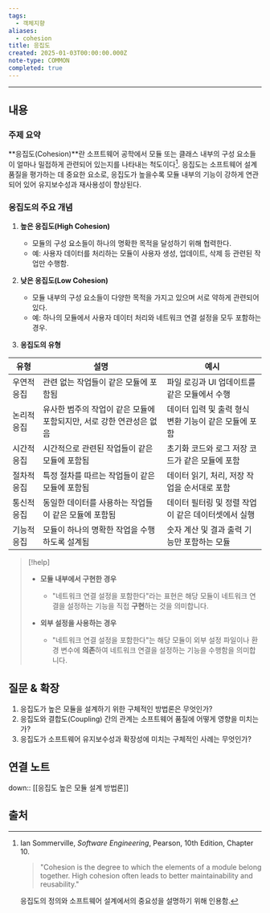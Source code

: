 ```yaml
---
tags:
  - 객체지향
aliases:
  - cohesion
title: 응집도
created: 2025-01-03T00:00:00.000Z
note-type: COMMON
completed: true
---
```


---

## 내용

### 주제 요약

**응집도(Cohesion)**란 소프트웨어 공학에서 모듈 또는 클래스 내부의 구성 요소들이 얼마나 밀접하게 관련되어 있는지를 나타내는 척도이다[^1]. 응집도는 소프트웨어 설계 품질을 평가하는 데 중요한 요소로, 응집도가 높을수록 모듈 내부의 기능이 강하게 연관되어 있어 유지보수성과 재사용성이 향상된다.

### 응집도의 주요 개념

1. **높은 응집도(High Cohesion)**  
   - 모듈의 구성 요소들이 하나의 명확한 목적을 달성하기 위해 협력한다.  
   - 예: 사용자 데이터를 처리하는 모듈이 사용자 생성, 업데이트, 삭제 등 관련된 작업만 수행함.  

2. **낮은 응집도(Low Cohesion)**  
   - 모듈 내부의 구성 요소들이 다양한 목적을 가지고 있으며 서로 약하게 관련되어 있다.  
   - 예: 하나의 모듈에서 사용자 데이터 처리와 네트워크 연결 설정을 모두 포함하는 경우.  

3. **응집도의 유형**  

| **유형** | **설명**                                  | **예시**                          |
| ------ | --------------------------------------- | ------------------------------- |
| 우연적 응집 | 관련 없는 작업들이 같은 모듈에 포함됨                   | 파일 로깅과 UI 업데이트를 같은 모듈에서 수행      |
| 논리적 응집 | 유사한 범주의 작업이 같은 모듈에 포함되지만, 서로 강한 연관성은 없음 | 데이터 입력 및 출력 형식 변환 기능이 같은 모듈에 포함 |
| 시간적 응집 | 시간적으로 관련된 작업들이 같은 모듈에 포함됨               | 초기화 코드와 로그 저장 코드가 같은 모듈에 포함     |
| 절차적 응집 | 특정 절차를 따르는 작업들이 같은 모듈에 포함됨              | 데이터 읽기, 처리, 저장 작업을 순서대로 포함      |
| 통신적 응집 | 동일한 데이터를 사용하는 작업들이 같은 모듈에 포함됨           | 데이터 필터링 및 정렬 작업이 같은 데이터셋에서 실행   |
| 기능적 응집 | 모듈이 하나의 명확한 작업을 수행하도록 설계됨               | 숫자 계산 및 결과 출력 기능만 포함하는 모듈       |

>[!help]
>- **모듈 내부에서 구현한 경우**
>    
>    - "네트워크 연결 설정을 포함한다"라는 표현은 해당 모듈이 네트워크 연결을 설정하는 기능을 직접 **구현**하는 것을 의미합니다.
>- **외부 설정을 사용하는 경우**
>    
>    - "네트워크 연결 설정을 포함한다"는 해당 모듈이 외부 설정 파일이나 환경 변수에 **의존**하여 네트워크 연결을 설정하는 기능을 수행함을 의미합니다.

## 질문 & 확장

1. 응집도가 높은 모듈을 설계하기 위한 구체적인 방법론은 무엇인가?
2. 응집도와 결합도(Coupling) 간의 관계는 소프트웨어 품질에 어떻게 영향을 미치는가?
3. 응집도가 소프트웨어 유지보수성과 확장성에 미치는 구체적인 사례는 무엇인가?


## 연결 노트

down:: [[응집도 높은 모듈 설계 방법론]]

## 출처

[^1]: Ian Sommerville, *Software Engineering*, Pearson, 10th Edition, Chapter 10.  

    > "Cohesion is the degree to which the elements of a module belong together. High cohesion often leads to better maintainability and reusability."  

    응집도의 정의와 소프트웨어 설계에서의 중요성을 설명하기 위해 인용함. 











